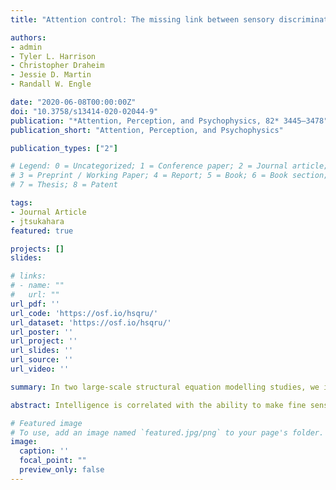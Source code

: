```yaml
---
title: "Attention control: The missing link between sensory discrimination and intelligence"

authors:
- admin
- Tyler L. Harrison
- Christopher Draheim
- Jessie D. Martin
- Randall W. Engle

date: "2020-06-08T00:00:00Z"
doi: "10.3758/s13414-020-02044-9"
publication: "*Attention, Perception, and Psychophysics, 82* 3445–3478"
publication_short: "Attention, Perception, and Psychophysics"

publication_types: ["2"]

# Legend: 0 = Uncategorized; 1 = Conference paper; 2 = Journal article;
# 3 = Preprint / Working Paper; 4 = Report; 5 = Book; 6 = Book section;
# 7 = Thesis; 8 = Patent

tags:
- Journal Article
- jtsukahara
featured: true

projects: []
slides: 

# links:
# - name: ""
#   url: ""
url_pdf: ''
url_code: 'https://osf.io/hsqru/'
url_dataset: 'https://osf.io/hsqru/'
url_poster: ''
url_project: ''
url_slides: ''
url_source: ''
url_video: ''

summary: In two large-scale structural equation modelling studies, we investigated whether individual differences in attention control abilities can explain the relationship between sensory discrimination and intelligence. Our findings show that attention control plays a prominent role in relating sensory discrimination to higher-order cognitive abilities.

abstract: Intelligence is correlated with the ability to make fine sensory discriminations. Although this relationship has been known since the beginning of intelligence testing, the mechanisms underlying this relationship are still unknown. In two large-scale structural equation modelling studies, we investigated whether individual differences in attention control abilities can explain the relationship between sensory discrimination and intelligence. Across these two studies, we replicated the finding that attention control fully mediated the relationships of intelligence/working-memory capacity to sensory discrimination. Our findings show that attention control plays a prominent role in relating sensory discrimination to higher-order cognitive abilities.

# Featured image
# To use, add an image named `featured.jpg/png` to your page's folder. 
image:
  caption: ''
  focal_point: ""
  preview_only: false
---
```


